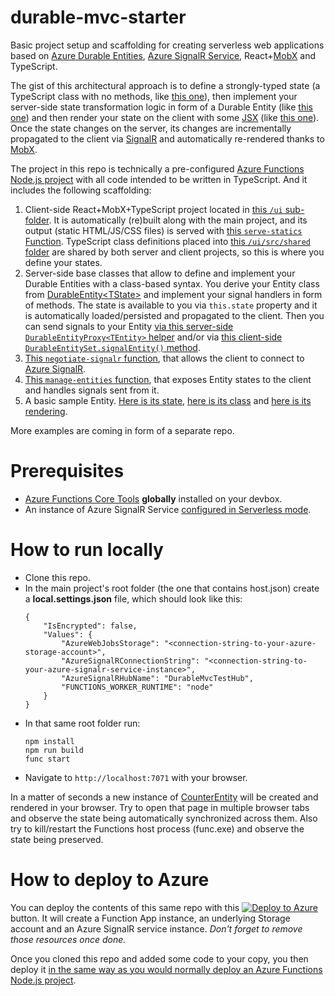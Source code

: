 # durable-mvc-starter

Basic project setup and scaffolding for creating serverless web applications based on [Azure Durable Entities](https://docs.microsoft.com/en-us/azure/azure-functions/durable/durable-functions-entities?tabs=javascript), [Azure SignalR Service](https://docs.microsoft.com/en-us/azure/azure-signalr/signalr-overview), React+[MobX](https://mobx.js.org) and TypeScript.

The gist of this architectural approach is to define a strongly-typed state (a TypeScript class with no methods, like [this one](https://github.com/scale-tone/durable-mvc-starter/blob/main/ui/src/shared/CounterState.ts)), then implement your server-side state transformation logic in form of a Durable Entity (like [this one](https://github.com/scale-tone/durable-mvc-starter/blob/main/CounterEntity/index.ts)) and then render your state on the client with some [JSX](https://www.typescriptlang.org/docs/handbook/jsx.html) (like [this one](https://github.com/scale-tone/durable-mvc-starter/blob/main/ui/src/App.tsx)). Once the state changes on the server, its changes are incrementally propagated to the client via [SignalR](https://docs.microsoft.com/en-us/azure/azure-signalr/signalr-overview) and automatically re-rendered thanks to [MobX](https://mobx.js.org).

The project in this repo is technically a pre-configured [Azure Functions Node.js project](https://docs.microsoft.com/en-us/azure/azure-functions/functions-reference-node?tabs=v2#typescript) with all code intended to be written in TypeScript. And it includes the following scaffolding:
1. Client-side React+MobX+TypeScript project located in [this `/ui` sub-folder](https://github.com/scale-tone/durable-mvc-starter/tree/main/ui). It is automatically (re)built along with the main project, and its output (static HTML/JS/CSS files) is served with [this `serve-statics` Function](https://github.com/scale-tone/durable-mvc-starter/blob/main/serve-statics/index.ts). TypeScript class definitions placed into [this `/ui/src/shared` folder](https://github.com/scale-tone/durable-mvc-starter/tree/main/ui/src/shared) are shared by both server and client projects, so this is where you define your states.
2. Server-side base classes that allow to define and implement your Durable Entities with a class-based syntax. You derive your Entity class from [DurableEntity\<TState\>](https://github.com/scale-tone/durable-mvc-starter/blob/main/common/DurableEntity.ts) and implement your signal handlers in form of methods. The state is available to you via `this.state` property and it is automatically loaded/persisted and propagated to the client. Then you can send signals to your Entity [via this server-side `DurableEntityProxy<TEntity>` helper](https://github.com/scale-tone/durable-mvc-starter/blob/main/common/DurableEntityProxy.ts) and/or via [this client-side `DurableEntitySet.signalEntity()` method](https://github.com/scale-tone/durable-mvc-starter/blob/main/ui/src/common/DurableEntitySet.ts#L112).
3. [This `negotiate-signalr` function](https://github.com/scale-tone/durable-mvc-starter/blob/main/negotiate-signalr/index.ts), that allows the client to connect to [Azure SignalR](https://docs.microsoft.com/en-us/azure/azure-signalr/signalr-overview).
4. [This `manage-entities` function](https://github.com/scale-tone/durable-mvc-starter/blob/main/manage-entities/index.ts), that exposes Entity states to the client and handles signals sent from it.
5. A basic sample Entity. [Here is its state](https://github.com/scale-tone/durable-mvc-starter/blob/main/ui/src/shared/CounterState.ts), [here is its class](https://github.com/scale-tone/durable-mvc-starter/blob/main/CounterEntity/index.ts) and [here is its rendering](https://github.com/scale-tone/durable-mvc-starter/blob/main/ui/src/App.tsx#L26).

More examples are coming in form of a separate repo.

# Prerequisites
* [Azure Functions Core Tools](https://www.npmjs.com/package/azure-functions-core-tools) **globally** installed on your devbox.
* An instance of Azure SignalR Service [configured in Serverless mode](https://docs.microsoft.com/en-us/azure/azure-signalr/concept-service-mode#serverless-mode).

# How to run locally

* Clone this repo.
* In the main project's root folder (the one that contains host.json) create a **local.settings.json** file, which should look like this:
  ```
  {
      "IsEncrypted": false,
      "Values": {
          "AzureWebJobsStorage": "<connection-string-to-your-azure-storage-account>",
          "AzureSignalRConnectionString": "<connection-string-to-your-azure-signalr-service-instance>",
          "AzureSignalRHubName": "DurableMvcTestHub",
          "FUNCTIONS_WORKER_RUNTIME": "node"
      }
  }
  ```
* In that same root folder run:
  ```
  npm install
  npm run build
  func start
  ```
* Navigate to `http://localhost:7071` with your browser.

In a matter of seconds a new instance of [CounterEntity](https://github.com/scale-tone/durable-mvc-starter/blob/main/CounterEntity/index.ts) will be created and rendered in your browser. Try to open that page in multiple browser tabs and observe the state being automatically synchronized across them. Also try to kill/restart the Functions host process (func.exe) and observe the state being preserved.

# How to deploy to Azure

You can deploy the contents of this same repo with this
[![Deploy to Azure](https://aka.ms/deploytoazurebutton)](https://portal.azure.com/#create/Microsoft.Template/uri/https%3A%2F%2Fraw.githubusercontent.com%2Fscale-tone%2Fdurable-mvc-starter%2Fmain%2Farm-template.json) button. It will create a Function App instance, an underlying Storage account and an Azure SignalR service instance. *Don't forget to remove those resources once done.*

Once you cloned this repo and added some code to your copy, you then deploy it [in the same way as you would normally deploy an Azure Functions Node.js project](https://docs.microsoft.com/en-us/azure/azure-functions/functions-reference-node?tabs=v2#deploying-with-dependencies).


